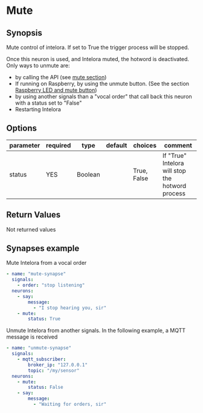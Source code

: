 # Mute

## Synopsis

Mute control of intelora. If set to True the trigger process will be stopped.

Once this neuron is used, and Intelora muted, the hotword is deactivated. Only ways to unmute are:
- by calling the API (see [mute section](../../../Docs/rest_api.md#switch-mute-status))
- If running on Raspberry, by using the unmute button. (See the section [Raspberry LED and mute button](../../../Docs/settings.md#raspberry-led-and-mute-button))
- by using another signals than a "vocal order" that call back this neuron with a status set to "False"
- Restarting Intelora

## Options

| parameter | required | type    | default | choices     | comment                                           |
|-----------|----------|---------|---------|-------------|---------------------------------------------------|
| status    | YES      | Boolean |         | True, False | If "True" Intelora will stop the hotword process  |


## Return Values

Not returned values

## Synapses example

Mute Intelora from a vocal order
```yml
- name: "mute-synapse"
  signals:
    - order: "stop listening"
  neurons:
    - say:
        message:
          - "I stop hearing you, sir"
    - mute:
        status: True
```

Unmute Intelora from another signals. In the following example, a MQTT message is received
```yml
- name: "unmute-synapse"
  signals:
    - mqtt_subscriber:
        broker_ip: "127.0.0.1"
        topic: "/my/sensor"
  neurons:
    - mute:
        status: False
    - say:
        message:
          - "Waiting for orders, sir"
```
